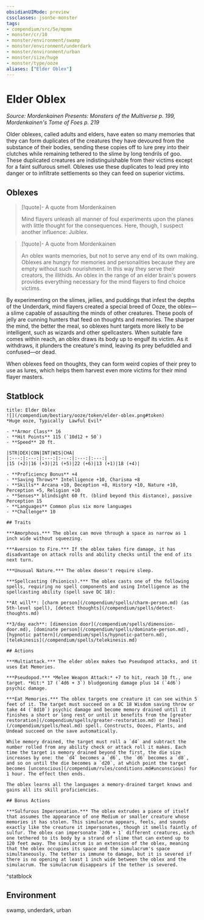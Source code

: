 ```yaml
---
obsidianUIMode: preview
cssclasses: json5e-monster
tags:
- compendium/src/5e/mpmm
- monster/cr/10
- monster/environment/swamp
- monster/environment/underdark
- monster/environment/urban
- monster/size/huge
- monster/type/ooze
aliases: ["Elder Oblex"]
---
```

# Elder Oblex
*Source: Mordenkainen Presents: Monsters of the Multiverse p. 199, Mordenkainen's Tome of Foes p. 219*  

Older oblexes, called adults and elders, have eaten so many memories that they can form duplicates of the creatures they have devoured from the substance of their bodies, sending these copies off to lure prey into their clutches while remaining tethered to the slime by long tendrils of goo. These duplicated creatures are indistinguishable from their victims except for a faint sulfurous smell. Oblexes use these duplicates to lead prey into danger or to infiltrate settlements so they can feed on superior victims.

## Oblexes

> [!quote]- A quote from Mordenkainen  
> 
> Mind flayers unleash all manner of foul experiments upon the planes with little thought for the consequences. Here, though, I suspect another influence: Juiblex.

> [!quote]- A quote from Mordenkainen  
> 
> An oblex wants memories, but not to serve any end of its own making. Oblexes are hungry for memories and personalities because they are empty without such nourishment. In this way they serve their creators, the illithids. An oblex in the range of an elder brain's powers provides everything necessary for the mind flayers to find choice victims.

By experimenting on the slimes, jellies, and puddings that infest the depths of the Underdark, mind flayers created a special breed of Ooze, the oblex—a slime capable of assaulting the minds of other creatures. These pools of jelly are cunning hunters that feed on thoughts and memories. The sharper the mind, the better the meal, so oblexes hunt targets more likely to be intelligent, such as wizards and other spellcasters. When suitable fare comes within reach, an oblex draws its body up to engulf its victim. As it withdraws, it plunders the creature's mind, leaving its prey befuddled and confused—or dead.

When oblexes feed on thoughts, they can form weird copies of their prey to use as lures, which helps them harvest even more victims for their mind flayer masters.

## Statblock

```ad-statblock
title: Elder Oblex
![](/compendium/bestiary/ooze/token/elder-oblex.png#token)
*Huge ooze, Typically  Lawful Evil*

- **Armor Class** 16 
- **Hit Points** 115 (`10d12 + 50`)
- **Speed** 20 ft.

|STR|DEX|CON|INT|WIS|CHA|
|:---:|:---:|:---:|:---:|:---:|:---:|
|15 (+2)|16 (+3)|21 (+5)|22 (+6)|13 (+1)|18 (+4)|

- **Proficiency Bonus** +4
- **Saving Throws** Intelligence +10, Charisma +8
- **Skills** Arcana +10, Deception +8, History +10, Nature +10, Perception +5, Religion +10
- **Senses** blindsight 60 ft. (blind beyond this distance), passive Perception 15
- **Languages** Common plus six more languages
- **Challenge** 10

## Traits

***Amorphous.*** The oblex can move through a space as narrow as 1 inch wide without squeezing.

***Aversion to Fire.*** If the oblex takes fire damage, it has disadvantage on attack rolls and ability checks until the end of its next turn.

***Unusual Nature.*** The oblex doesn't require sleep.

***Spellcasting (Psionics).*** The oblex casts one of the following spells, requiring no spell components and using Intelligence as the spellcasting ability (spell save DC 18):

**At will**: [charm person](/compendium/spells/charm-person.md) (as 5th-level spell), [detect thoughts](/compendium/spells/detect-thoughts.md)

**3/day each**: [dimension door](/compendium/spells/dimension-door.md), [dominate person](/compendium/spells/dominate-person.md), [hypnotic pattern](/compendium/spells/hypnotic-pattern.md), [telekinesis](/compendium/spells/telekinesis.md)

## Actions

***Multiattack.*** The elder oblex makes two Pseudopod attacks, and it uses Eat Memories.

***Pseudopod.*** *Melee Weapon Attack:* +7 to hit, reach 10 ft., one target. *Hit:* 17 (`4d6 + 3`) bludgeoning damage plus 14 (`4d6`) psychic damage.

***Eat Memories.*** The oblex targets one creature it can see within 5 feet of it. The target must succeed on a DC 18 Wisdom saving throw or take 44 (`8d10`) psychic damage and become memory drained until it finishes a short or long rest or until it benefits from the [greater restoration](/compendium/spells/greater-restoration.md) or [heal](/compendium/spells/heal.md) spell. Constructs, Oozes, Plants, and Undead succeed on the save automatically.

While memory drained, the target must roll a `d4` and subtract the number rolled from any ability check or attack roll it makes. Each time the target is memory drained beyond the first, the die size increases by one: the `d4` becomes a `d6`, the `d6` becomes a `d8`, and so on until the die becomes a `d20`, at which point the target becomes [unconscious](/compendium/rules/conditions.md#unconscious) for 1 hour. The effect then ends.

The oblex learns all the languages a memory-drained target knows and gains all its skill proficiencies.

## Bonus Actions

***Sulfurous Impersonation.*** The oblex extrudes a piece of itself that assumes the appearance of one Medium or smaller creature whose memories it has stolen. This simulacrum appears, feels, and sounds exactly like the creature it impersonates, though it smells faintly of sulfur. The oblex can impersonate `2d6 + 1` different creatures, each one tethered to its body by a strand of slime that can extend up to 120 feet away. The simulacrum is an extension of the oblex, meaning that the oblex occupies its space and the simulacrum's space simultaneously. The tether is immune to damage, but it is severed if there is no opening at least 1 inch wide between the oblex and the simulacrum. The simulacrum disappears if the tether is severed.
```
^statblock

## Environment

swamp, underdark, urban